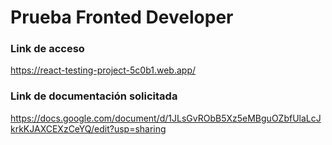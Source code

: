 # Prueba Fronted Developer

### Link de acceso

https://react-testing-project-5c0b1.web.app/

### Link de documentación solicitada

https://docs.google.com/document/d/1JLsGvRObB5Xz5eMBguOZbfUlaLcJkrkKJAXCEXzCeYQ/edit?usp=sharing

